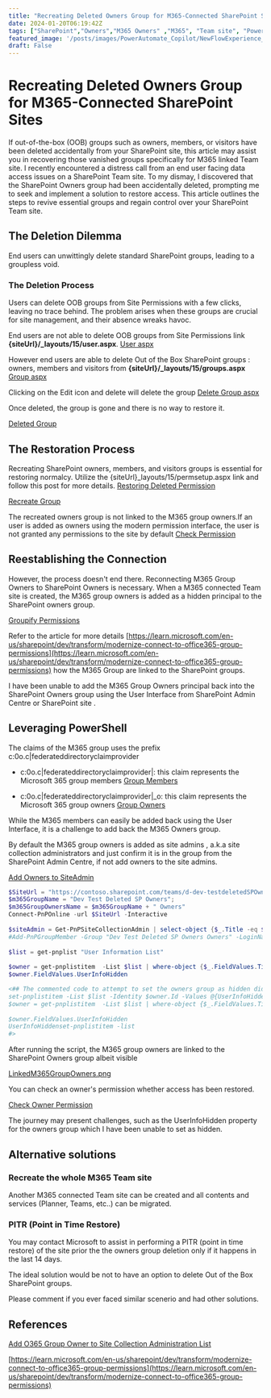```yaml
---
title: "Recreating Deleted Owners Group for M365-Connected SharePoint Sites"
date: 2024-01-20T06:19:42Z
tags: ["SharePoint","Owners","M365 Owners" ,"M365", "Team site", "PowerShell","Security", "Governance"]
featured_image: '/posts/images/PowerAutomate_Copilot/NewFlowExperience_withPrompting.png'
draft: False
---
```


# Recreating Deleted Owners Group for M365-Connected SharePoint Sites

If out-of-the-box (OOB) groups such as owners, members, or visitors have been deleted accidentally from your SharePoint site, this article may assist you in recovering those vanished groups specifically for M365 linked Team site. I recently encountered a distress call from an end user facing data access issues on a SharePoint Team site. To my dismay, I discovered that the SharePoint Owners group had been accidentally deleted, prompting me to seek and implement a solution to restore access. This article outlines the steps to revive essential groups and regain control over your SharePoint Team site.

## The Deletion Dilemma

End users can unwittingly delete standard SharePoint groups, leading to a groupless void.

### The Deletion Process

Users can delete OOB groups from Site Permissions with a few clicks, leaving no trace behind. The problem arises when these groups are crucial for site management, and their absence wreaks havoc.

End users are not able to delete OOB groups from Site Permissions link **{siteUrl}/_layouts/15/user.aspx**.
[User aspx](../images/SharePoint-Restoring-Owners-Groups/DeleteGroup_User_aspx.png)  

However end users are able to delete Out of the Box SharePoint groups : owners, members and visitors from **{siteUrl}/_layouts/15/groups.aspx**
[Group aspx](../images/SharePoint-Restoring-Owners-Groups/DeleteGroup_Group_aspx.png) 

Clicking on the Edit icon and delete will delete the group
[Delete Group aspx](../images/SharePoint-Restoring-Owners-Groups/DeleteOwnerGroup.png) 

Once deleted, the group is gone and there is no way to restore it. 

[Deleted Group](../images/SharePoint-Restoring-Owners-Groups/DeletedOwnerGroup.png) 

## The Restoration Process

Recreating SharePoint owners, members, and visitors groups is essential for restoring normalcy. Utilize the {siteUrl}_layouts/15/permsetup.aspx link and follow this post for more details. [Restoring Deleted Permission](https://learn.microsoft.com/en-us/answers/questions/526452/sharepoint-online-restoring-deleted-permission-gro)

[Recreate Group](../images/SharePoint-Restoring-Owners-Groups/RecreatetheOwnersGroup.png) 

The recreated owners group is not linked to the M365 group owners.If an user is added as owners using the modern permission interface, the user is not granted any permissions to the site by default
[Check Permission](../images/SharePoint-Restoring-Owners-Groups/CheckPermissions.png) 


## Reestablishing the Connection

However, the process doesn't end there. Reconnecting M365 Group Owners to SharePoint Owners is necessary. When a M365 connected Team site is created, the M365 group owners is added as a hidden principal to the SharePoint owners group. 

[Groupify Permissions](https://learn.microsoft.com/en-us/sharepoint/dev/transform/media/modernize/groupifypermissions_1.png)

Refer to the article for more details [https://learn.microsoft.com/en-us/sharepoint/dev/transform/modernize-connect-to-office365-group-permissions](https://learn.microsoft.com/en-us/sharepoint/dev/transform/modernize-connect-to-office365-group-permissions) how the M365 Group are linked to the SharePoint groups.


I have been unable to add the M365 Group Owners principal back into the SharePoint Owners group using the User Interface from SharePoint Admin Centre or SharePoint site . 

## Leveraging PowerShell

The claims of the M365 group uses the prefix c:0o.c|federateddirectoryclaimprovider

- c:0o.c|federateddirectoryclaimprovider|<M365Guid>: this claim represents the Microsoft 365 group members 
[Group Members](../images/SharePoint-Restoring-Owners-Groups/GroupMembersAccount.png) 

- c:0o.c|federateddirectoryclaimprovider|<M365Guid>_o: this claim represents the Microsoft 365 group owners
[Group Owners](../images/SharePoint-Restoring-Owners-Groups/GroupOwnersAccount.png) 

While the M365 members can easily be added back using the User Interface, it is a challenge to add back the M365 Owners group.

By default the M365 group owners is added as site admins , a.k.a site collection administrators and just confirm it is in the group from the SharePoint Admin Centre, if not add owners to the site admins.

[Add Owners to SiteAdmin](../images/SharePoint-Restoring-Owners-Groups/AddOwnersToAdmin.png) 

```PowerShell
$SiteUrl = "https://contoso.sharepoint.com/teams/d-dev-testdeletedSPOwners"
$m365GroupName = "Dev Test Deleted SP Owners";
$m365GroupOwnersName = $m365GroupName + " Owners"
Connect-PnPOnline -url $SiteUrl -Interactive
 
$siteAdmin = Get-PnPSiteCollectionAdmin | select-object {$_.Title -eq $m365GroupOwnersName}
#Add-PnPGroupMember -Group "Dev Test Deleted SP Owners Owners" -LoginName $siteAdmin.LoginName | Out-Null
 
$list = get-pnplist "User Information List"
 
$owner = get-pnplistitem  -List $list | where-object {$_.FieldValues.Title -eq $m365GroupOwnersName -and $_.FieldValues.EMail}
$owner.FieldValues.UserInfoHidden

<## The commented code to attempt to set the owners group as hidden did not work hence left as hidden
set-pnplistitem -List $list -Identity $owner.Id -Values @{UserInfoHidden = $true;}
$owner = get-pnplistitem  -List $list | where-object {$_.FieldValues.Title -eq $m365GroupOwnersName -and $_.FieldValues.EMail}
 
$owner.FieldValues.UserInfoHidden
UserInfoHiddenset-pnplistitem -list
#>
```

After running the script, the M365 group owners are linked to the SharePoint Owners group albeit visible

[LinkedM365GroupOwners.png](../images/SharePoint-Restoring-Owners-Groups/LinkedM365GroupOwners.png)

You can check an owner's permission whether access has been restored.

[Check Owner Permission](../images/SharePoint-Restoring-Owners-Groups/CheckOwnerPermission.png) 

The journey may present challenges, such as the UserInfoHidden property for the owners group which I have been unable to set as hidden.

## Alternative solutions

### Recreate the whole M365 Team site

Another M365 connected Team site can be created and all contents and services (Planner, Teams, etc..) can be migrated.

### PITR (Point in Time Restore)

You may contact Microsoft to assist in performing a PITR (point in time restore) of the site prior the the owners group deletion only if it happens in the last 14 days.

The ideal solution would be not to have an option to delete Out of the Box SharePoint groups.

Please comment if you ever faced similar scenerio and had other solutions. 

## References

[Add O365 Group Owner to Site Collection Administration List](https://techcommunity.microsoft.com/t5/sharepoint/add-o365-group-owner-to-site-collection-administration-list/m-p/401027)

[https://learn.microsoft.com/en-us/sharepoint/dev/transform/modernize-connect-to-office365-group-permissions](https://learn.microsoft.com/en-us/sharepoint/dev/transform/modernize-connect-to-office365-group-permissions)


